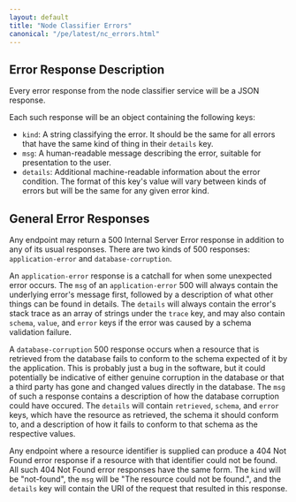 ```yaml
---
layout: default
title: "Node Classifier Errors"
canonical: "/pe/latest/nc_errors.html"
---
```


## Error Response Description

Every error response from the node classifier service will be a JSON response.

Each such response will be an object containing the following keys:

* `kind`: A string classifying the error.
          It should be the same for all errors that have the same kind of thing in their `details` key.
* `msg`: A human-readable message describing the error, suitable for presentation to the user.
* `details`: Additional machine-readable information about the error condition.
             The format of this key's value will vary between kinds of errors but will be the same for any given error kind.

## General Error Responses

Any endpoint may return a 500 Internal Server Error response in addition to any of its usual responses.
There are two kinds of 500 responses: `application-error` and `database-corruption`.

An `application-error` response is a catchall for when some unexpected error occurs.
The `msg` of an `application-error` 500 will always contain the underlying error's message first, followed by a description of what other things can be found in details.
The `details` will always contain the error's stack trace as an array of strings under the `trace` key, and may also contain `schema`, `value`, and `error` keys if the error was caused by a schema validation failure.

A `database-corruption` 500 response occurs when a resource that is retrieved from the database fails to conform to the schema expected of it by the application.
This is probably just a bug in the software, but it could potentially be indicative of either genuine corruption in the database or that a third party has gone and changed values directly in the database.
The `msg` of such a response contains a description of how the database corruption could have occured.
The `details` will contain `retrieved`, `schema`, and `error` keys, which have the resource as retrieved, the schema it should conform to, and a description of how it fails to conform to that schema as the respective values.

Any endpoint where a resource identifier is supplied can produce a 404 Not Found error response if a resource with that identifier could not be found.
All such 404 Not Found error responses have the same form.
The `kind` will be "not-found", the `msg` will be "The resource could not be found.", and the `details` key will contain the URI of the request that resulted in this response.

